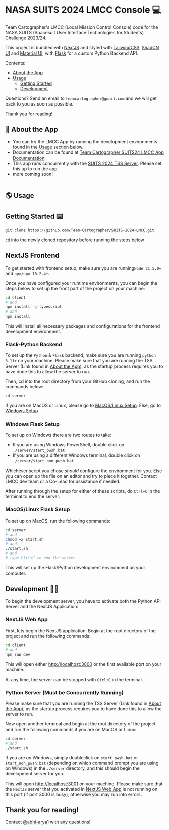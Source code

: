 # NASA SUITS 2024 LMCC Console :computer:

Team Cartographer's LMCC (Local Mission Control Console) code for the NASA SUITS (Spacesuit User Interface Technologies for Students) Challenge 2023/24. <br>

This project is bundled with [NextJS](https://nextjs.org/) and styled with [TailwindCSS](https://tailwindcss.com/), [ShadCN UI](https://ui.shadcn.com/) and [Material UI](https://mui.com/), with [Flask](https://flask.palletsprojects.com/en/3.0.x/) for a custom Python Backend API.

Contents:

- [About the App](#rocket-about-the-app)
- [Usage](#earth_americas-usage)
  - [Getting Started](#getting-started-keyboard)
  - [Development](#development-technologist)

Questions? Send an email to `teamcartographer@gmail.com` and we will get back to you as soon as possible.

Thank you for reading!

## :rocket: About the App

- You can try the LMCC App by running the development environments found in the [Usage](#earth_americas-usage) section below.
- Documentation can be found at [Team Cartographer SUITS24 LMCC App Documentation](https://drive.google.com/drive/folders/1yhpCCvDxDdY3s0cky-qRmtXiPUFmtyzn?usp=sharing)
- This app runs concurrently with the [SUITS 2024 TSS Server](https://github.com/SUITS-Techteam/TSS_2024). Please set this up to run the app.
- more coming soon!<br><br>

## :earth_americas: Usage

## Getting Started :keyboard:

```bash
git clone https://github.com/Team-Cartographer/SUITS-2024-LMCC.git
```

`cd` into the newly cloned repository before running the steps below

## NextJS Frontend

To get started with frontend setup, make sure you are running`Node 21.5.0+` and `npm/npx 10.2.4+`.

Once you have configured your runtime environments, you can begin the steps below to set up the front part of the project on your machine:

```bash
cd client
# and
npm install -g typescript
# and
npm install
```

This will install all necessary packages and configurations for the frontend development environment.

### Flask-Python Backend

To set up the `Python` & `Flask` backend, make sure you are running `python 3.11+` on your machine.
Please make sure that you are running the TSS Server (Link found in [About the App](#rocket-about-the-app)), as the startup process requires you to have done this to allow the server to run.

Then, cd into the root directory from your GitHub cloning, and run the commands below:

```bash
cd server
```

If you are on MacOS or Linux, please go to [MacOS/Linux Setup](#macoslinux-flask-setup). Else, go to [Windows Setup](#windows-flask-setup)

### Windows Flask Setup

To set up on Windows there are two routes to take:

- If you are using Windows PowerShell, double click on `./server/start_pwsh.bat`
- If you are using a different Windows terminal, double click on `./server/start_non_pwsh.bat`

Whichever script you chose _should_ configure the environment for you. Else you can open up the file on an editor and try to piece it together. Contact LMCC dev team or a Co-Lead for assistance if needed.

After running through the setup for either of these scripts, do `Ctrl+C` in the terminal to end the server.

### MacOS/Linux Flask Setup

To set up on MacOS, run the following commands:

```bash
cd server
# and
chmod +x start.sh
# and
./start.sh
# and
# type Ctrl+C to end the server
```

This will set up the Flask/Python development environment on your computer.

## Development :technologist:

To begin the development server, you have to activate both the Python API Server and the NextJS Application:

### NextJS Web App

First, lets begin the NextJS application. Begin at the root directory of the project and run the following commands:

```bash
cd client
# and
npm run dev
```

This will open either [http://localhost:3000](http://localhost:3000) or the first available port on your machine.

At any time, the server can be stopped with `Ctrl+C` in the terminal.

### Python Server (Must be Concurrently Running)

Please make sure that you are running the TSS Server (Link found in [About the App](#rocket-about-the-app)), as the startup process requires you to have done this to allow the server to run.

Now open another terminal and begin at the root directory of the project and run the following commands if you are on MacOS or Linux:

```bash
cd server
# and
./start.sh
```

If you are on Windows, simply doubleclick on `start_pwsh.bat` or `start_non_pwsh.bat` (depending on which command prompt you are using on Windows) in the `./server` directory, and this should begin the development server for you.

This will open [http://localhost:3001](http://localhost:3001) on your machine. Please make sure that the `NextJS` server that you activated in [NextJS Web App](#nextjs-web-app) is not running on this port (if port 3000 is busy), otherwise you may run into errors.

## Thank you for reading!

Contact [@abhi-arya1](https://github.com/abhi-arya1) with any questions!
